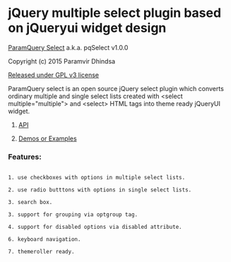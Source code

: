 jQuery multiple select plugin based on jQueryui widget design
=============================================================
[ParamQuery Select](http://paramquery.com/select) a.k.a. pqSelect v1.0.0

Copyright (c) 2015 Paramvir Dhindsa 

[Released under GPL v3 license](http://paramquery.com/license)
 
ParamQuery select is an open source jQuery select plugin which converts ordinary multiple and single select lists created with &lt;select multiple="multiple"&gt; and &lt;select&gt; HTML tags into theme ready jQueryUI widget.

1. [API](http://paramquery.com/api/select)

2. [Demos or Examples](http://paramquery.com/select)

### Features:

```

1. use checkboxes with options in multiple select lists.

2. use radio butttons with options in single select lists.

3. search box.

3. support for grouping via optgroup tag.

4. support for disabled options via disabled attribute.

6. keyboard navigation.

7. themeroller ready.
